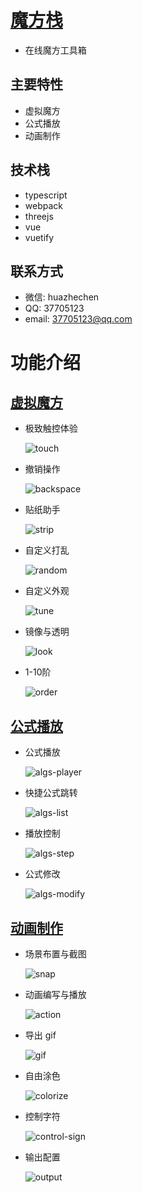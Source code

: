 # [魔方栈](https://huazhechen.gitee.io/cuber)

- 在线魔方工具箱

## 主要特性
- 虚拟魔方
- 公式播放
- 动画制作

## 技术栈
- typescript
- webpack
- threejs
- vue
- vuetify

## 联系方式

- 微信: huazhechen
- QQ: 37705123
- email: 37705123@qq.com

# 功能介绍

## [虚拟魔方](https://huazhechen.gitee.io/cuber)

- 极致触控体验

  ![touch](https://gitee.com/huazhechen/cuber/raw/master/screenshot/touch.gif)

- 撤销操作

  ![backspace](https://gitee.com/huazhechen/cuber/raw/master/screenshot/backspace.gif)

- 贴纸助手

  ![strip](https://gitee.com/huazhechen/cuber/raw/master/screenshot/strip.gif)

- 自定义打乱

  ![random](https://gitee.com/huazhechen/cuber/raw/master/screenshot/random.gif)

- 自定义外观

  ![tune](https://gitee.com/huazhechen/cuber/raw/master/screenshot/tune.gif)


- 镜像与透明

  ![look](https://gitee.com/huazhechen/cuber/raw/master/screenshot/look.gif)


- 1-10阶

  ![order](https://gitee.com/huazhechen/cuber/raw/master/screenshot/order.gif)

## [公式播放](https://huazhechen.gitee.io/cuber/?mode=algs)

- 公式播放

  ![algs-player](https://gitee.com/huazhechen/cuber/raw/master/screenshot/algs-player.gif)

* 快捷公式跳转

  ![algs-list](https://gitee.com/huazhechen/cuber/raw/master/screenshot/algs-list.gif)

- 播放控制

  ![algs-step](https://gitee.com/huazhechen/cuber/raw/master/screenshot/algs-step.gif)

* 公式修改

  ![algs-modify](https://gitee.com/huazhechen/cuber/raw/master/screenshot/algs-modify.gif)

## [动画制作](https://huazhechen.gitee.io/cuber?mode=director)

- 场景布置与截图

  ![snap](https://gitee.com/huazhechen/cuber/raw/master/screenshot/snap.gif)

- 动画编写与播放

  ![action](https://gitee.com/huazhechen/cuber/raw/master/screenshot/action.gif)

- 导出 gif

  ![gif](https://gitee.com/huazhechen/cuber/raw/master/screenshot/gif.gif)

- 自由涂色

  ![colorize](https://gitee.com/huazhechen/cuber/raw/master/screenshot/colorize.gif)

- 控制字符

  ![control-sign](https://gitee.com/huazhechen/cuber/raw/master/screenshot/control-sign.gif)

- 输出配置

  ![output](https://gitee.com/huazhechen/cuber/raw/master/screenshot/output.gif)
